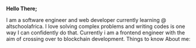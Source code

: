**Hello There;**

I am a software engineer and web developer currently learning @ altschoolafrica. I love solving complex problems and writing codes is one way I can confidently do that. Currently i am a frontend engineer with the aim of crossing over to blockchain development.
Things to know About me:
